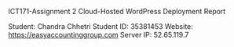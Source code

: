 ICT171-Assignment 2
Cloud-Hosted WordPress Deployment Report

Student: Chandra Chhetri
Student ID: 35381453
Website: https://easyaccountinggroup.com
Server IP: 52.65.119.7
